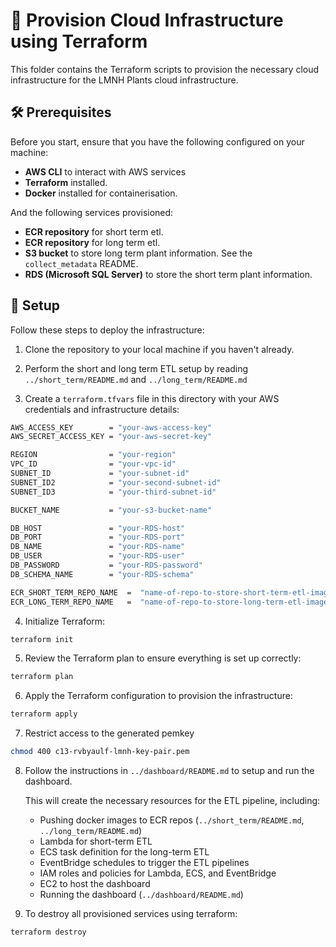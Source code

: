 # 🚀 Provision Cloud Infrastructure using Terraform
This folder contains the Terraform scripts to provision the necessary cloud infrastructure for the LMNH Plants cloud infrastructure.

## 🛠️ Prerequisites
Before you start, ensure that you have the following configured on your machine:
- **AWS CLI** to interact with AWS services
- **Terraform** installed.
- **Docker** installed for containerisation.

And the following services provisioned:
- **ECR repository** for short term etl.
- **ECR repository** for long term etl.
- **S3 bucket** to store long term plant information. See the `collect_metadata` README.
- **RDS (Microsoft SQL Server)** to store the short term plant information.

## 📂 Setup
Follow these steps to deploy the infrastructure:

1. Clone the repository to your local machine if you haven't already.

2. Perform the short and long term ETL setup by reading `../short_term/README.md` and `../long_term/README.md`

3. Create a `terraform.tfvars` file in this directory with your AWS credentials and infrastructure details:
```bash
AWS_ACCESS_KEY        = "your-aws-access-key"
AWS_SECRET_ACCESS_KEY = "your-aws-secret-key"

REGION                = "your-region"
VPC_ID                = "your-vpc-id"
SUBNET_ID             = "your-subnet-id"
SUBNET_ID2            = "your-second-subnet-id"
SUBNET_ID3            = "your-third-subnet-id"

BUCKET_NAME           = "your-s3-bucket-name"

DB_HOST               = "your-RDS-host"
DB_PORT               = "your-RDS-port"
DB_NAME               = "your-RDS-name"
DB_USER               = "your-RDS-user"
DB_PASSWORD           = "your-RDS-password"
DB_SCHEMA_NAME        = "your-RDS-schema"

ECR_SHORT_TERM_REPO_NAME  =  "name-of-repo-to-store-short-term-etl-image"
ECR_LONG_TERM_REPO_NAME   =  "name-of-repo-to-store-long-term-etl-image"
```

4. Initialize Terraform:
```bash
terraform init
```

5. Review the Terraform plan to ensure everything is set up correctly:
```bash
terraform plan
```

6. Apply the Terraform configuration to provision the infrastructure:
```bash
terraform apply
```

7. Restrict access to the generated pemkey
```bash
chmod 400 c13-rvbyaulf-lmnh-key-pair.pem
```

8. Follow the instructions in `../dashboard/README.md` to setup and run the dashboard.

    This will create the necessary resources for the ETL pipeline, including:
    - Pushing docker images to ECR repos (`../short_term/README.md`, `../long_term/README.md`)
    - Lambda for short-term ETL
    - ECS task definition for the long-term ETL
    - EventBridge schedules to trigger the ETL pipelines
    - IAM roles and policies for Lambda, ECS, and EventBridge
    - EC2 to host the dashboard
    - Running the dashboard (`../dashboard/README.md`)

7. To destroy all provisioned services using terraform:
```bash
terraform destroy
```